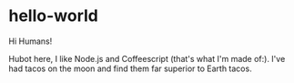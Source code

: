 # hello-world

Hi Humans!

Hubot here, I like Node.js and Coffeescript (that's what I'm made of:).
I've had tacos on the moon and find them far superior to Earth tacos.
